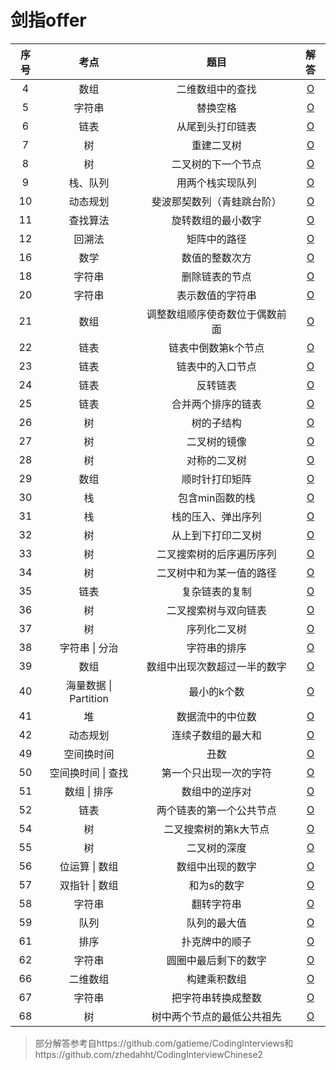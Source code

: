 # 剑指offer

| 序号 |         考点          |              题目              |                        解答                         |
| :--: | :-------------------: | :----------------------------: | :-------------------------------------------------: |
|  4   |         数组          |        二维数组中的查找        |           [O](剑指offer/4-数组的查找.md)            |
|  5   |        字符串         |            替换空格            |            [O](剑指offer/5-替换空格.md)             |
|  6   |         链表          |        从尾到头打印链表        |        [O](剑指offer/6-从尾到头打印链表.md)         |
|  7   |          树           |           重建二叉树           |           [O](剑指offer/7-重建二叉树.md)            |
|  8   |          树           |       二叉树的下一个节点       |       [O](剑指offer/8-二叉树的下一个节点.md)        |
|  9   |       栈、队列        |        用两个栈实现队列        |        [O](剑指offer/9-用两个栈实现队列.md)         |
|  10  |       动态规划        |   斐波那契数列（青蛙跳台阶）   |   [O](剑指offer/10-斐波那契数列（青蛙跳台阶）.md)   |
|  11  |       查找算法        |       旋转数组的最小数字       |       [O](剑指offer/11-旋转数组的最小数字.md)       |
|  12  |        回溯法         |          矩阵中的路径          |          [O](剑指offer/12-矩阵中的路径.md)          |
|  16  |         数学          |         数值的整数次方         |         [O](剑指offer/16-数值的整数次方.md)         |
|  18  |        字符串         |         删除链表的节点         |         [O](剑指offer/18-删除链表的节点.md)         |
|  20  |        字符串         |        表示数值的字符串        |        [O](剑指offer/20-表示数值的字符串.md)        |
|  21  |         数组          | 调整数组顺序使奇数位于偶数前面 | [O](剑指offer/21-调整数组顺序使奇数位于偶数前面.md) |
|  22  |         链表          |      链表中倒数第k个节点       |      [O](剑指offer/22-链表中倒数第k个节点.md)       |
|  23  |         链表          |        链表中的入口节点        |        [O](剑指offer/23-链表中的入口节点.md)        |
|  24  |         链表          |            反转链表            |            [O](剑指offer/24-反转链表.md)            |
|  25  |         链表          |       合并两个排序的链表       |       [O](剑指offer/25-合并两个排序的链表.md)       |
|  26  |          树           |           树的子结构           |           [O](剑指offer/26-树的子结构.md)           |
|  27  |          树           |          二叉树的镜像          |          [O](剑指offer/27-二叉树的镜像.md)          |
|  28  |          树           |          对称的二叉树          |          [O](剑指offer/28-对称的二叉树.md)          |
|  29  |         数组          |         顺时针打印矩阵         |         [O](剑指offer/29-顺时针打印矩阵.md)         |
|  30  |          栈           |        包含min函数的栈         |        [O](剑指offer/30-包含min函数的栈.md)         |
|  31  |          栈           |       栈的压入、弹出序列       |       [O](剑指offer/31-栈的压入、弹出序列.md)       |
|  32  |          树           |       从上到下打印二叉树       |       [O](剑指offer/32-从上到下打印二叉树.md)       |
|  33  |          树           |    二叉搜索树的后序遍历序列    |    [O](剑指offer/33-二叉搜索树的后序遍历序列.md)    |
|  34  |          树           |    二叉树中和为某一值的路径    |    [O](剑指offer/34-二叉树中和为某一值的路径.md)    |
|  35  |         链表          |         复杂链表的复制         |         [O](剑指offer/35-复杂链表的复制.md)         |
|  36  |          树           |      二叉搜索树与双向链表      |      [O](剑指offer/36-二叉搜索树与双向链表.md)      |
|  37  |          树           |          序列化二叉树          |          [O](剑指offer/37-序列化二叉树.md)          |
|  38  |    字符串  \| 分治    |          字符串的排序          |          [O](剑指offer/38-字符串的排序.md)          |
|  39  |         数组          |  数组中出现次数超过一半的数字  |  [O](剑指offer/39-数组中出现次数超过一半的数字.md)  |
|  40  | 海量数据 \| Partition |          最小的k个数           |          [O](剑指offer/40-最小的k个数.md)           |
|  41  |          堆           |        数据流中的中位数        |        [O](剑指offer/41-数据流中的中位数.md)        |
|  42  |       动态规划        |       连续子数组的最大和       |       [O](剑指offer/42-连续子数组的最大和.md)       |
|  49  |      空间换时间       |              丑数              |              [O](剑指offer/49-丑数.md)              |
|  50  |  空间换时间 \| 查找   |     第一个只出现一次的字符     |     [O](剑指offer/50-第一个只出现一次的字符.md)     |
|  51  |     数组 \| 排序      |         数组中的逆序对         |         [O](剑指offer/51-数组中的逆序对.md)         |
|  52  |         链表          |    两个链表的第一个公共节点    |    [O](剑指offer/52-两个链表的第一个公共节点.md)    |
|  54  |          树           |     二叉搜索树的第k大节点      |     [O](剑指offer/54-二叉搜索树的第k大节点.md)      |
|  55  |          树           |          二叉树的深度          |          [O](剑指offer/55-二叉树的深度.md)          |
|  56  |    位运算 \| 数组     |        数组中出现的数字        |        [O](剑指offer/56-数组中出现的数字.md)        |
|  57  |    双指针 \| 数组     |          和为s的数字           |          [O](剑指offer/57-和为s的数字.md)           |
|  58  |        字符串         |           翻转字符串           |           [O](剑指offer/58-翻转字符串.md)           |
|  59  |         队列          |          队列的最大值          |          [O](剑指offer/59-队列的最大值.md)          |
|  61  |         排序          |         扑克牌中的顺子         |         [O](剑指offer/61-扑克牌中的顺子.md)         |
|  62  |        字符串         |      圆圈中最后剩下的数字      |      [O](剑指offer/62-圆圈中最后剩下的数字.md)      |
|  66  |       二维数组        |          构建乘积数组          |          [O](剑指offer/66-构建乘积数组.md)          |
|  67  |        字符串         |       把字符串转换成整数       |       [O](剑指offer/67-把字符串转换成整数.md)       |
|  68  |          树           |   树中两个节点的最低公共祖先   |   [O](剑指offer/68-树中两个节点的最低公共祖先.md)   |

> 部分解答参考自https://github.com/gatieme/CodingInterviews和https://github.com/zhedahht/CodingInterviewChinese2 

